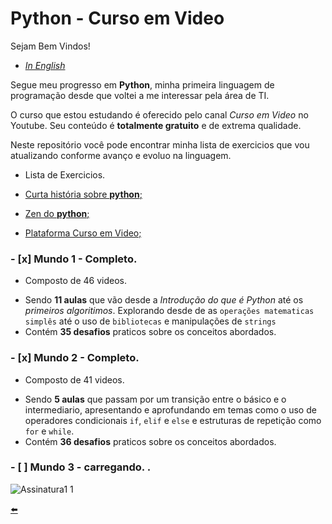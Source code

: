 # Python  - Curso em Video

Sejam Bem Vindos!

* [*In English*](https://github.com/duartecgustavo/Python-Progress/blob/master/README-EN.md)

Segue meu progresso em **Python**, minha primeira linguagem de programação desde que voltei a me interessar pela área de TI.

O curso que estou estudando é oferecido pelo canal *Curso em Video* no Youtube. Seu conteúdo é **totalmente gratuito** e de extrema qualidade.

Neste repositório você pode encontrar minha lista de exercicios que vou atualizando conforme avanço e evoluo na linguagem.

* Lista de Exercicios.

* [Curta história sobre **python**;](https://github.com/duartecgustavo/Python-Progress/blob/master/short-history-python.md)
* [Zen do **python**;](https://github.com/duartecgustavo/Python-Progress/blob/master/zen-of-python.md)
* [Plataforma Curso em Video;](https://www.cursoemvideo.com/)

### - [x] Mundo 1 - Completo.
   * Composto de 46 videos.
   - Sendo **11 aulas** que vão desde a *Introdução do que é Python* até os *primeiros algoritimos*. Explorando desde de as `operações matematicas simplês` até o uso de
   `bibliotecas` e manipulações de `strings`
   - Contém **35 desafios** praticos sobre os conceitos abordados.
   
### - [x] Mundo 2 - Completo.
   *  Composto de 41 videos.
   - Sendo **5 aulas** que passam por um transição entre o básico e o intermediario, apresentando e aprofundando em temas como o uso de
   operadores condicionais `if`, `elif` e `else` e estruturas de repetição como `for` e `while`.
   - Contém **36 desafios** praticos sobre os conceitos abordados.

### - [ ] Mundo 3 - carregando. . 

![Assinatura1 1](https://user-images.githubusercontent.com/65131471/84540714-5a820e00-accc-11ea-9ad4-57ef348ead4b.jpg)

[:arrow_left:](https://github.com/duartecgustavo)
